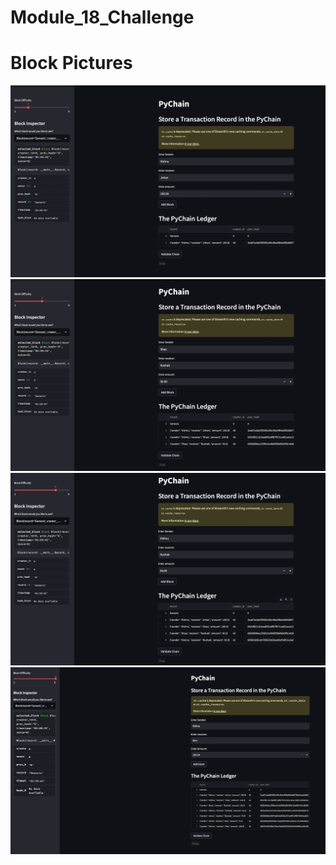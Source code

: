 # Module_18_Challenge
# Block Pictures
![Block1](./Resources/Block1.png)
![Block23](./Resources/Block23.png)
![Block4](./Resources/Block4.png)
![Block7](./Resources/Block7.png)
